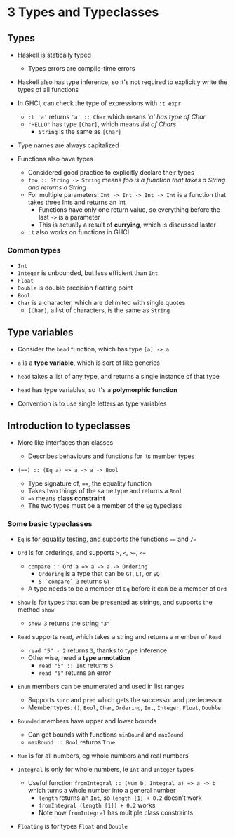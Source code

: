 # 3 Types and Typeclasses

## Types

* Haskell is statically typed
	* Types errors are compile-time errors

* Haskell also has type inference, so it's not required to explicitly write the types of all functions

* In GHCI, can check the type of expressions with `:t expr`
	* `:t 'a'` returns `'a' :: Char` which means _'a' has type of Char_
	* `"HELLO"` has type `[Char]`, which means _list of Chars_
		* `String` is the same as `[Char]`

* Type names are always capitalized

* Functions also have types
	* Considered good practice to explicitly declare their types
	* `foo :: String -> String` means _foo is a function that takes a String and returns a String_
	* For multiple parameters: `Int -> Int -> Int -> Int` is a function that takes three Ints and returns an Int
		* Functions have only one return value, so everything before the last `->` is a parameter
		* This is actually a result of **currying**, which is discussed laster
	* `:t` also works on functions in GHCI

### Common types
* `Int`
* `Integer` is unbounded, but less efficient than `Int`
* `Float`
* `Double` is double precision floating point
* `Bool`
* `Char` is a character, which are delimited with single quotes
	* `[Char]`, a list of characters, is the same as `String`

## Type variables

* Consider the `head` function, which has type `[a] -> a`

* `a` is a **type variable**, which is sort of like generics

* `head` takes a list of any type, and returns a single instance of that type

* `head` has type variables, so it's a **polymorphic function**

* Convention is to use single letters as type variables

## Introduction to typeclasses

* More like interfaces than classes
	* Describes behaviours and functions for its member types

* `(==) :: (Eq a) => a -> a -> Bool`
	* Type signature of, `==`, the equality function
	* Takes two things of the same type and returns a `Bool`
	* `=>` means **class constraint**
	* The two types	must be a member of the `Eq` typeclass

### Some basic typeclasses
* `Eq` is for equality testing, and supports the functions `==` and `/=`

* `Ord` is for orderings, and supports `>`, `<`, `>=`, `<=`
	* `compare :: Ord a => a -> a -> Ordering`
		* `Ordering` is a type that can be `GT`, `LT`, or `EQ`
		* ``5 `compare` 3`` returns `GT`
	* A type needs to be a member of `Eq` before it can be a member of `Ord`

* `Show` is for types that can be presented as strings, and supports the method `show`
	* `show 3` returns the string `"3"`

* `Read` supports `read`, which takes a string and returns a member of `Read`
	* `read "5" - 2` returns `3`, thanks to type inference
	* Otherwise, need a **type annotation**
		* `read "5" :: Int` returns `5`
		* `read "5"` returns an error

* `Enum` members can be enumerated and used in list ranges
	* Supports `succ` and `pred` which gets the successor and predecessor
	* Member types: `()`, `Bool`, `Char`, `Ordering`, `Int`, `Integer`, `Float`, `Double`

* `Bounded` members have upper and lower bounds
	* Can get bounds with functions `minBound` and `maxBound`
	* `maxBound :: Bool` returns `True`

* `Num` is for all numbers, eg whole numbers and real numbers

* `Integral` is only for whole numbers, ie `Int` and `Integer` types
	* Useful function `fromIntegral :: (Num b, Integral a) => a -> b` which turns a whole number into a general number
		* `length` returns an `Int`, so `length [1] + 0.2` doesn't work
		* `fromIntegral (length [1]) + 0.2` works
		* Note how `fromIntegral` has multiple class constraints

* `Floating` is for types `Float` and `Double`
